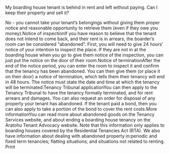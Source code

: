 My boarding house tenant is behind in rent and left without paying. Can I keep their property and sell it?

No - you cannot take your tenant’s belongings without giving them proper notice and reasonable opportunity to retrieve them (even if they owe you money).Notice of inspectionIf you have reason to believe that the tenant does not intend to come back, and their rent is in arrears, the boarder’s room can be considered “abandoned”. First, you will need to give 24 hours' notice of your intention to inspect the place. If they are not in at the boarding house when you go to give them notice of the inspection, you can just put the notice on the door of their room.Notice of terminationAfter the end of the notice period, you can enter the room to inspect it and confirm that the tenancy has been abandoned. You can then give them (or place it on their door) a notice of termination, which tells them their tenancy will end in 48 hours. The notice must state the date and time at which the tenancy will be terminated.Tenancy Tribunal applicationYou can then apply to the Tenancy Tribunal to have the tenancy formally terminated, and for rent arrears and damages. You can also request an order for disposal of any property your tenant has abandoned. If the tenant paid a bond, then you can also apply to take a portion of the bond to cover the rent costs.More informationYou can read more about abandoned goods on the Tenancy Services website, and about ending a boarding house tenancy on the Aratohu Tenant Advocacy website. Note that this information only applies to boarding houses covered by the Residential Tenancies Act (RTA). We also have information about dealing with abandoned property in:periodic and fixed term tenancies;
flatting situations; and
situations not related to renting.
  Print 